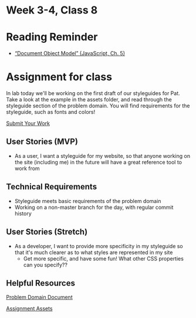 # Week 3-4, Class 8

# Reading Reminder
* [“Document Object Model” (JavaScript, Ch. 5)](https://canvas.instructure.com/courses/1015286/modules/items/9246701)

# Assignment for class
In lab today we'll be working on the first draft of our styleguides for Pat. Take a look at the example in the assets folder, and read through the styleguide section of the problem domain. You will find requirements for the styleguide, such as fonts and colors!

[Submit Your Work](https://canvas.instructure.com/courses/1015286/modules/items/9246702)

## User Stories (MVP)
 - As a user, I want a styleguide for my website, so that anyone working on the site (including me) in the future will have a great reference tool to work from

## Technical Requirements
 - Styleguide meets basic requirements of the problem domain
 - Working on a non-master branch for the day, with regular commit history

## User Stories (Stretch)
 - As a developer, I want to provide more specificity in my styleguide so that it's much clearer as to what styles are represented in my site
    - Get more specific, and have some fun! What other CSS properties can you specify??

## Helpful Resources
[Problem Domain Document](../assets/support.md)

[Assignment Assets](../assets)
